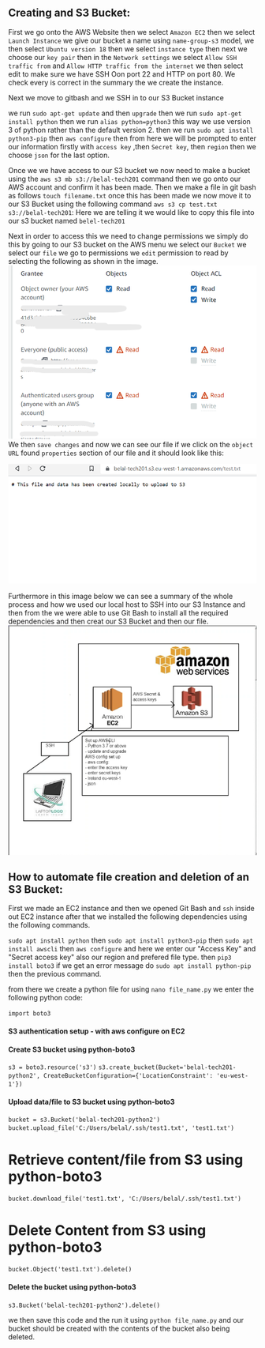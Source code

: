 ## Creating and S3 Bucket:

First we go onto the AWS Website then we select `Amazon EC2` then we select `Launch Instance` we give our bucket a name using `name-group-s3` model, we then select `Ubuntu version 18` then we select `instance type` then next we choose our `key pair` then in the `Network settings` we select `Allow SSH traffic from` and `Allow HTTP traffic from the internet` we then select edit to make sure we have SSH Oon port 22 and HTTP on port 80. 
We check every is correct in the summary the we create the instance.

Next we move to gitbash and we SSH in to our S3 Bucket instance

we run `sudo apt-get update` and then `upgrade` then we run `sudo apt-get install python` then we run `alias python=python3` this way we use version 3 of python rather than the default version 2.
then we run `sudo apt install python3-pip` then `aws configure` then from here we will be prompted to enter our information firstly with `access key` ,then `Secret key`, then `region` then we choose `json` for the last option.

Once we we have access to our S3 bucket we now need to make a bucket using the `aws s3 mb s3://belal-tech201` command then we go onto our AWS account and confirm it has been made. Then we make a file in git bash as follows `touch filename.txt` once this has been made we now move it to our S3 Bucket using the following command `aws s3 cp test.txt s3://belal-tech201`: Here we are telling it we would like to copy this file into our s3 bucket named `belel-tech201` 

Next in order to access this we need to change permissions we simply do this by going to our S3 bucket on the AWS menu we select our `Bucket` we select our `file` we go to permissions we `edit` permission to read by selecting the following as shown in the image.
![Alt text](../images/permissions.png)
We then `save changes` and now we can see our file if we click on the `object URL` found `properties` section of our file and it should look like this:

![Alt text](../images/s3%20file%20URL.png)



Furthermore in this image below we can see a summary of the whole process and how we used our local host to SSH into our S3 Instance and then from the we were able to use Git Bash to install all the required dependencies and then creat our S3 Bucket and then our file.
![Alt text](../images/s3%20diagram.png)



## How to automate file creation and deletion of an S3 Bucket:

First we made an EC2 instance and then we opened Git Bash and `ssh` inside out EC2 instance after that we installed the following dependencies using the following commands.

`sudo apt install python`
then
`sudo apt install python3-pip`
then
`sudo apt install awscli`
then
`aws configure` and here we enter our "Access Key" and "Secret access key" also our region and prefered file type.
then
`pip3 install boto3` if we get an error message do `sudo apt install python-pip` then the previous command.

from there we create a python file for using `nano file_name.py` we enter the following python code:

`import boto3`

#### S3 authentication setup - with aws configure on EC2

#### Create S3 bucket using python-boto3
`s3 = boto3.resource('s3')`
`s3.create_bucket(Bucket='belal-tech201-python2', CreateBucketConfiguration={'LocationConstraint': 'eu-west-1'})`

#### Upload data/file to S3 bucket using python-boto3
`bucket = s3.Bucket('belal-tech201-python2')`
`bucket.upload_file('C:/Users/belal/.ssh/test1.txt', 'test1.txt')`

# Retrieve content/file from S3 using python-boto3
`bucket.download_file('test1.txt', 'C:/Users/belal/.ssh/test1.txt')`

# Delete Content from S3 using python-boto3
`bucket.Object('test1.txt').delete()`



#### Delete the bucket using python-boto3
`s3.Bucket('belal-tech201-python2').delete()`

we then save this code and the run it using `python file_name.py` and our bucket should be created with the contents of the bucket also being deleted.

